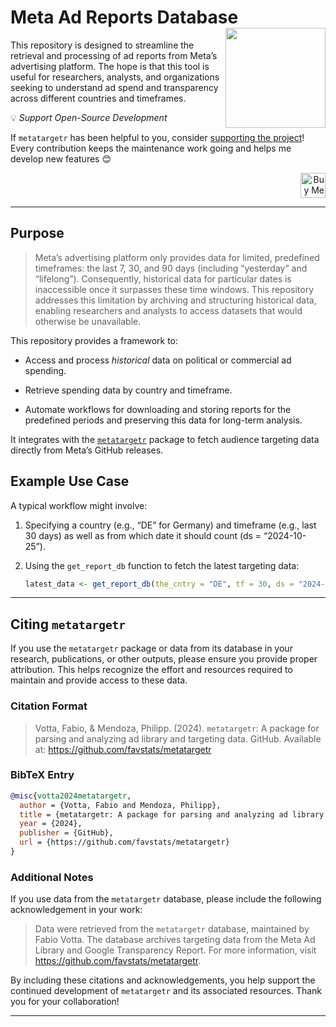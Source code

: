 
# Meta Ad Reports Database <img src="https://favstats.github.io/metatargetr/reference/figures/metatargetr_logo.png" width="160px" align="right"/>

This repository is designed to streamline the retrieval and processing
of ad reports from Meta’s advertising platform. The hope is that this
tool is useful for researchers, analysts, and organizations seeking to
understand ad spend and transparency across different countries and
timeframes.

💡 *Support Open-Source Development*

If `metatargetr` has been helpful to you, consider [supporting the
project](https://www.buymeacoffee.com/favstats)! Every contribution
keeps the maintenance work going and helps me develop new features 😊

<div style="text-align: right;">
  <a href="https://www.buymeacoffee.com/favstats" target="_blank">
    <img src="https://img.buymeacoffee.com/button-api/?text=Buy%20me%20a%20coffee&emoji=&slug=favstats&button_colour=FFDD00&font_colour=000000&font_family=Arial&outline_colour=000000&coffee_colour=ffffff" alt="Buy Me a Coffee" style="height: 40px; width: auto;">
  </a>
</div>

------------------------------------------------------------------------

## Purpose

> Meta’s advertising platform only provides data for limited, predefined
> timeframes: the last 7, 30, and 90 days (including “yesterday” and
> “lifelong”). Consequently, historical data for particular dates is
> inaccessible once it surpasses these time windows. This repository
> addresses this limitation by archiving and structuring historical
> data, enabling researchers and analysts to access datasets that would
> otherwise be unavailable.

This repository provides a framework to:

-   Access and process *historical* data on political or commercial ad
    spending.

-   Retrieve spending data by country and timeframe.

-   Automate workflows for downloading and storing reports for the
    predefined periods and preserving this data for long-term analysis.

It integrates with the
[`metatargetr`](https://github.com/favstats/metatargetr) package to
fetch audience targeting data directly from Meta’s GitHub releases.

## Example Use Case

A typical workflow might involve:

1.  Specifying a country (e.g., “DE” for Germany) and timeframe (e.g.,
    last 30 days) as well as from which date it should count (ds =
    “2024-10-25”).

2.  Using the `get_report_db` function to fetch the latest targeting
    data:

    ``` r
    latest_data <- get_report_db(the_cntry = "DE", tf = 30, ds = "2024-10-25")
    ```

------------------------------------------------------------------------

## Citing `metatargetr`

If you use the `metatargetr` package or data from its database in your
research, publications, or other outputs, please ensure you provide
proper attribution. This helps recognize the effort and resources
required to maintain and provide access to these data.

### Citation Format

> Votta, Fabio, & Mendoza, Philipp. (2024). `metatargetr`: A package for
> parsing and analyzing ad library and targeting data. GitHub. Available
> at: <https://github.com/favstats/metatargetr>

### BibTeX Entry

``` bibtex
@misc{votta2024metatargetr,
  author = {Votta, Fabio and Mendoza, Philipp},
  title = {metatargetr: A package for parsing and analyzing ad library and targeting data},
  year = {2024},
  publisher = {GitHub},
  url = {https://github.com/favstats/metatargetr}
}
```

### Additional Notes

If you use data from the `metatargetr` database, please include the
following acknowledgement in your work:

> Data were retrieved from the `metatargetr` database, maintained by
> Fabio Votta. The database archives targeting data from the Meta Ad
> Library and Google Transparency Report. For more information, visit
> <https://github.com/favstats/metatargetr>.

By including these citations and acknowledgements, you help support the
continued development of `metatargetr` and its associated resources.
Thank you for your collaboration!

------------------------------------------------------------------------
